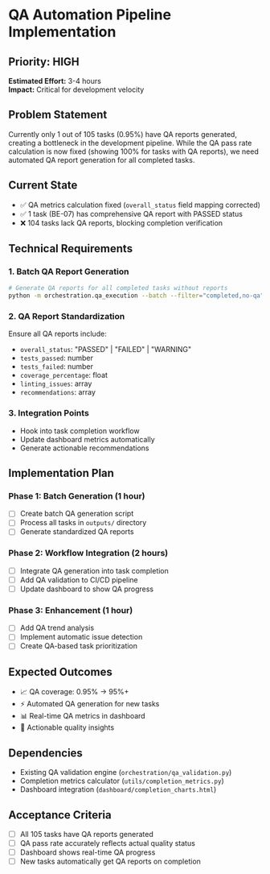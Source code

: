 # QA Automation Pipeline Implementation

## Priority: HIGH
**Estimated Effort:** 3-4 hours  
**Impact:** Critical for development velocity  

## Problem Statement
Currently only 1 out of 105 tasks (0.95%) have QA reports generated, creating a bottleneck in the development pipeline. While the QA pass rate calculation is now fixed (showing 100% for tasks with QA reports), we need automated QA report generation for all completed tasks.

## Current State
- ✅ QA metrics calculation fixed (`overall_status` field mapping corrected)
- ✅ 1 task (BE-07) has comprehensive QA report with PASSED status
- ❌ 104 tasks lack QA reports, blocking completion verification

## Technical Requirements

### 1. Batch QA Report Generation
```bash
# Generate QA reports for all completed tasks without reports
python -m orchestration.qa_execution --batch --filter="completed,no-qa"
```

### 2. QA Report Standardization
Ensure all QA reports include:
- `overall_status`: "PASSED" | "FAILED" | "WARNING"
- `tests_passed`: number
- `tests_failed`: number  
- `coverage_percentage`: float
- `linting_issues`: array
- `recommendations`: array

### 3. Integration Points
- Hook into task completion workflow
- Update dashboard metrics automatically
- Generate actionable recommendations

## Implementation Plan

### Phase 1: Batch Generation (1 hour)
- [ ] Create batch QA generation script
- [ ] Process all tasks in `outputs/` directory
- [ ] Generate standardized QA reports

### Phase 2: Workflow Integration (2 hours)  
- [ ] Integrate QA generation into task completion
- [ ] Add QA validation to CI/CD pipeline
- [ ] Update dashboard to show QA progress

### Phase 3: Enhancement (1 hour)
- [ ] Add QA trend analysis
- [ ] Implement automatic issue detection
- [ ] Create QA-based task prioritization

## Expected Outcomes
- 📈 QA coverage: 0.95% → 95%+ 
- ⚡ Automated QA generation for new tasks
- 📊 Real-time QA metrics in dashboard
- 🎯 Actionable quality insights

## Dependencies
- Existing QA validation engine (`orchestration/qa_validation.py`)
- Completion metrics calculator (`utils/completion_metrics.py`)
- Dashboard integration (`dashboard/completion_charts.html`)

## Acceptance Criteria
- [ ] All 105 tasks have QA reports generated
- [ ] QA pass rate accurately reflects actual quality status
- [ ] Dashboard shows real-time QA progress
- [ ] New tasks automatically get QA reports on completion
